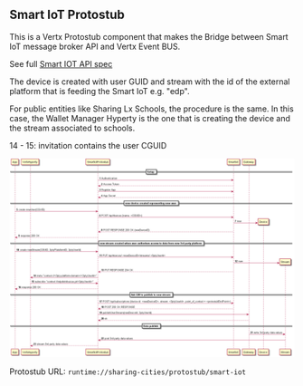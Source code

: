 ## Smart IoT Protostub

This is a Vertx Protostub component that makes the Bridge between Smart IoT message broker API and Vertx Event BUS.

See full [Smart IOT API spec](https://iot.alticelabs.com/docs/)

The device is created with user GUID and stream with the id of the external platform that is feeding the Smart IoT e.g. "edp".

For public entities like Sharing Lx Schools, the procedure is the same. In this case, the Wallet Manager Hyperty is the one that is creating the device and the stream associated to schools.

14 - 15: invitation contains the user CGUID

![Smart IoT Integration Main Data Flows](smart-iot.png)

Protostub URL: `runtime://sharing-cities/protostub/smart-iot`